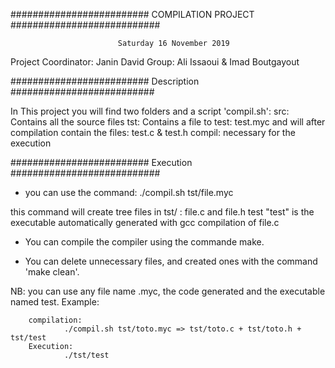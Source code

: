 #########################        COMPILATION PROJECT       ###########################

                            Saturday 16 November 2019

Project Coordinator: Janin David
Group:
        Ali Issaoui & Imad Boutgayout

#########################      Description       ##########################

In This project you will find two folders and a script 'compil.sh':
    src: Contains all the source files 
    tst: Contains a file to test: test.myc
         and will after compilation contain the files: test.c & test.h
    compil: necessary for the execution

#########################       Execution       ########################### 

- you can use the command:
        ./compil.sh tst/file.myc

this command will create tree files in tst/ : file.c and file.h test
"test" is the executable automatically generated with gcc compilation of file.c

- You can compile the compiler using the commande make.

- You can delete unnecessary files, and created ones with the command 'make clean'.

NB: you can use any file name .myc, the code generated and the executable named test.
Example:
        
        compilation:
                ./compil.sh tst/toto.myc => tst/toto.c + tst/toto.h + tst/test  
        Execution:
                ./tst/test